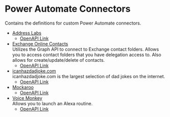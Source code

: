 # Power Automate Connectors

Contains the definitions for custom Power Automate connectors.

- [Address Labs](https://addresslabs.com/)
    - [OpenAPI Link](https://raw.githubusercontent.com/rwilson504/PowerAutomateConnectors/main/Address%20Labs/apiDefinition.swagger.json)
- [Exchange Online Contacts](https://www.microsoft.com/en-us/microsoft-365/exchange/exchange-online)  
Utilizes the Graph API to connect to Exchange contact folders. Allows you to access contact folders that you have delegation access to.  Also allows for create/update/delete of contacts.
    - [OpenAPI Link](https://raw.githubusercontent.com/rwilson504/PowerAutomateConnectors/main/Exchange%20Online%20Contacts/apiDefinition.swagger.json)
- [icanhazdadjoke.com](https://icanhazdadjoke.com/)  
icanhazdadjoke.com is the largest selection of dad jokes on the internet.
    - [OpenAPI Link](https://raw.githubusercontent.com/rwilson504/PowerAutomateConnectors/main/icanhazdadjoke/apiDefinition.swagger.json)
- [Mockaroo](https://www.mockaroo.com/)
    - [OpenAPI Link](https://raw.githubusercontent.com/rwilson504/PowerAutomateConnectors/main/Mockaroo/apiDefinition.swagger.json)
- [Voice Monkey](https://voicemonkey.io/)  
Allows you to launch an Alexa routine.
    - [OpenAPI Link](https://raw.githubusercontent.com/rwilson504/PowerAutomateConnectors/main/Voice%20Monkey/apiDefinition.swagger.json)